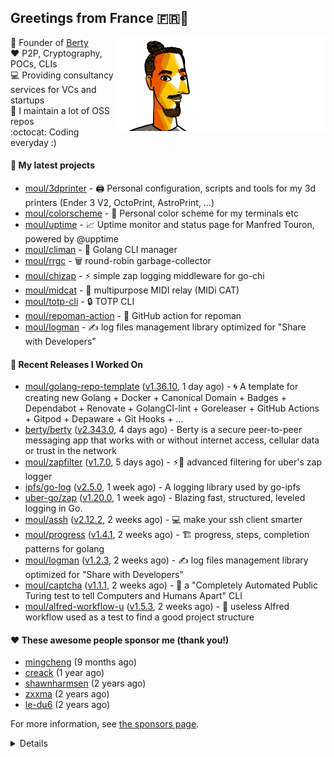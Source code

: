 ## Greetings from France 🇫🇷👋

<img align="right" src="https://raw.githubusercontent.com/moul/moul/main/contribute.gif">

:hammer: Founder of [Berty](https://github.com/berty)<br/>
:heart: P2P, Cryptography, POCs, CLIs<br/>
:computer: Providing consultancy services for VCs and startups<br/> 
:construction: I maintain a lot of OSS repos<br/>
:octocat: Coding everyday :)<br/>

#### 🌱 My latest projects


- [moul/3dprinter](https://github.com/moul/3dprinter) - 🖨 Personal configuration, scripts and tools for my 3d printers (Ender 3 V2, OctoPrint, AstroPrint, …)
- [moul/colorscheme](https://github.com/moul/colorscheme) - 🌈 Personal color scheme for my terminals etc
- [moul/uptime](https://github.com/moul/uptime) - 📈 Uptime monitor and status page for Manfred Touron, powered by @upptime
- [moul/climan](https://github.com/moul/climan) - 🦪 Golang CLI manager
- [moul/rrgc](https://github.com/moul/rrgc) - 🗑 round-robin garbage-collector
- [moul/chizap](https://github.com/moul/chizap) - ⚡️ simple zap logging middleware for go-chi 
- [moul/midcat](https://github.com/moul/midcat) - 🎹 multipurpose MIDI relay (MIDi CAT)
- [moul/totp-cli](https://github.com/moul/totp-cli) - 🔒 TOTP CLI
- [moul/repoman-action](https://github.com/moul/repoman-action) - 🐙 GitHub action for repoman
- [moul/logman](https://github.com/moul/logman) - ✍️ log files management library optimized for &#34;Share with Developers&#34;

#### 🔭 Recent Releases I Worked On

- [moul/golang-repo-template](https://github.com/moul/golang-repo-template) ([v1.36.10](https://github.com/moul/golang-repo-template/releases/tag/v1.36.10), 1 day ago) - 🌀 A template for creating new Golang &#43; Docker &#43; Canonical Domain &#43; Badges &#43; Dependabot &#43; Renovate &#43; GolangCI-lint &#43; Goreleaser &#43; GitHub Actions &#43; Gitpod &#43; Depaware &#43; Git Hooks &#43; ...
- [berty/berty](https://github.com/berty/berty) ([v2.343.0](https://github.com/berty/berty/releases/tag/v2.343.0), 4 days ago) - Berty is a secure peer-to-peer messaging app that works with or without internet access, cellular data or trust in the network
- [moul/zapfilter](https://github.com/moul/zapfilter) ([v1.7.0](https://github.com/moul/zapfilter/releases/tag/v1.7.0), 5 days ago) - ⚡💊 advanced filtering for uber&#39;s zap logger
- [ipfs/go-log](https://github.com/ipfs/go-log) ([v2.5.0](https://github.com/ipfs/go-log/releases/tag/v2.5.0), 1 week ago) - A logging library used by go-ipfs
- [uber-go/zap](https://github.com/uber-go/zap) ([v1.20.0](https://github.com/uber-go/zap/releases/tag/v1.20.0), 1 week ago) - Blazing fast, structured, leveled logging in Go.
- [moul/assh](https://github.com/moul/assh) ([v2.12.2](https://github.com/moul/assh/releases/tag/v2.12.2), 2 weeks ago) - :computer: make your ssh client smarter
- [moul/progress](https://github.com/moul/progress) ([v1.4.1](https://github.com/moul/progress/releases/tag/v1.4.1), 2 weeks ago) - 🏗 progress, steps, completion patterns for golang
- [moul/logman](https://github.com/moul/logman) ([v1.2.3](https://github.com/moul/logman/releases/tag/v1.2.3), 2 weeks ago) - ✍️ log files management library optimized for &#34;Share with Developers&#34;
- [moul/captcha](https://github.com/moul/captcha) ([v1.1.1](https://github.com/moul/captcha/releases/tag/v1.1.1), 2 weeks ago) - 🦾 a &#34;Completely Automated Public Turing test to tell Computers and Humans Apart&#34; CLI
- [moul/alfred-workflow-u](https://github.com/moul/alfred-workflow-u) ([v1.5.3](https://github.com/moul/alfred-workflow-u/releases/tag/v1.5.3), 2 weeks ago) - 🚧 useless Alfred workflow used as a test to find a good project structure


#### ❤️ These awesome people sponsor me (thank you!)


- [mingcheng](https://github.com/mingcheng) (9 months ago)
- [creack](https://github.com/creack) (1 year ago)
- [shawnharmsen](https://github.com/shawnharmsen) (2 years ago)
- [zxxma](https://github.com/zxxma) (2 years ago)
- [le-du6](https://github.com/le-du6) (2 years ago)

For more information, see [the sponsors page](https://github.com/sponsors/moul/).

<details>


  <h4>🚧 Things I did recently</h4>
  <ul>
  
  <li><a href="https://wip.co/@moul/todos/189179">💉  2nd pfizer #life</a> (7 months ago)</li>
  <li><a href="https://wip.co/@moul/todos/189178">📻 daily &#34;Hacker News Café&#34; on ClubHouse #life</a> (7 months ago)</li>
  <li><a href="https://wip.co/@moul/todos/184389">🐙  yesterday on GitHub #oss</a> (8 months ago)</li>
  <li><a href="https://wip.co/@moul/todos/183459">👥  weekly sync with #berty team</a> (9 months ago)</li>
  <li><a href="https://wip.co/@moul/todos/183349">🐙  yesterday on GitHub #oss</a> (9 months ago)</li>
  </ul>

  <h4>📜 Recent blog posts</h4>
  <ul>
  
  <li><a href="https://manfred.life/pp2p8-berty-news/">Paris P2P #8 - Last News from Berty</a> (2 years ago)</li>
  <li><a href="https://manfred.life/feeling-lucky/">Feeling Lucky</a> (2 years ago)</li>
  <li><a href="https://manfred.life/oss-challenges-slides/">Challenges of Open-Source (presentation)</a> (2 years ago)</li>
  <li><a href="https://manfred.life/oss-challenges/">Challenges of Open-Source</a> (2 years ago)</li>
  <li><a href="https://manfred.life/stay-flexible/">Flexibility in Project Development</a> (2 years ago)</li>
  </ul>

  <h4>📓 Gists I wrote</h4>
  <ul>
  <li><a href="https://gist.github.com/2dd66ce9133e6585040122d563afa039">github-other-repos.md</a> (1 year ago)</li>
  <li><a href="https://gist.github.com/3d9a81083861a2bb2a04b80dad79bb68">Yo! 👋👋</a> (2 years ago)</li>
  <li><a href="https://gist.github.com/0d8a8e72d07e7d461bdc9c243893fcc7">Caching-friendly Makefile Rule to use Protoc within Docker</a> (2 years ago)</li>
  
  </ul>

  <h4>👯 Check out some of my recent followers</h4>
  <ul>
  
  <li><a href="https://github.com/ZORKIL3">ZORKIL3</a>
  <li><a href="https://github.com/schiederme">schiederme</a>
  <li><a href="https://github.com/Glittergates">Glittergates</a>
  <li><a href="https://github.com/vietanhphamnhu">vietanhphamnhu</a>
  <li><a href="https://github.com/GoJaden">GoJaden</a>
  </ul>

  <h4>💬 Feedback</h4>

  <p>
    If you use one of my projects, I'd love to hear from you!
    Don't be shy and let me know what you liked and what needs being improved.
    Got an issue? Open a ticket, I don't bite and will try my best to help!
  </p>

  <h4>📫 How to reach me</h4>
  <ul>
    <li>Twitter: <a href="https://twitter.com/moul">https://twitter.com/moul</a></li>
    <li>Blog: <a href="https://manfred.life/">https://manfred.life/</a></li>
  </ul>

  <hr />

  <summary>Details</summary>
  <img src="https://img.shields.io/badge/📦%20%20release-experimental-blue"/>
  <img src="https://img.shields.io/badge/coverage-@moul%20is%20unstable-red?logo=codecov"/>
  <img src="https://img.shields.io/badge/👤%20%20mood-👍%20👍%20👍-black"/>
  <img src="https://img.shields.io/badge/🌐%20%20country-France%20🇫🇷-pink"/>
  

  <hr />

  <img src="https://github-readme-stats.vercel.app/api?username=moul&count_private=true&show_icons=true"/>

  <img src="https://img.shields.io/date/1642386147.svg?label=build&colorB=purple" />

 <details><summary>Click!</summary> <details><summary>Click!</summary> <details><summary>Click!</summary> <details><summary>Click!</summary> <details><summary>Click!</summary> <details><summary>Click!</summary> <details><summary>Click!</summary> <details><summary>Click!</summary> <details><summary>Click!</summary> <details><summary>Click!</summary> <details><summary>Click!</summary> <details><summary>Click!</summary> <details><summary>Click!</summary> <details><summary>Click!</summary> <details><summary>Click!</summary> <details><summary>Click!</summary> <details><summary>Click!</summary> <details><summary>Click!</summary> <details><summary>Click!</summary> <details><summary>Click!</summary> <details><summary>Click!</summary> <details><summary>Click!</summary> Thank you 😎 </details> </details> </details> </details> </details> </details> </details> </details> </details> </details> </details> </details> </details> </details> </details> </details> </details> </details> </details> </details> </details> </details>
</details>

<img src="https://visitor-badge.glitch.me/badge?page_id=moul.moul" width="1" height="1"/>